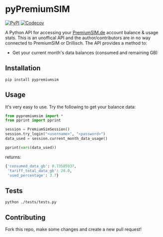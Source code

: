 # pyPremiumSIM
[![PyPI](https://img.shields.io/pypi/v/pypremiumsim.svg)](https://pypi.python.org/pypi/pypremiumsim/) [![Codecov](https://img.shields.io/codecov/c/github/skhg/pypremiumsim.svg)](https://codecov.io/gh/skhg/pypremiumsim)

A Python API for accessing your [PremiumSIM.de](https://www.premiumsim.de/) account balance &amp; usage stats. This is an unoffical API and the author/contributors are in no way connected to PremiumSIM or Drillisch. The API provides a method to:
* Get your current month's data balances (consumed and remaining GB)

## Installation
`pip install pypremiumsim`

## Usage
It's very easy to use. Try the following to get your balance data:
```python
from pypremiumsim import *
from pprint import pprint

session = PremiumSimSession()
session.try_login("<username>", "<password>")
data_used = session.current_month_data_usage()

pprint(vars(data_used))
```
returns:
```python
{'consumed_data_gb': 0.73585937,
 'tariff_total_data_gb': 20.0,
 'used_percentage': 3.7}
 ```
 
 ## Tests
 `python ./tests/tests.py`
 
 ## Contributing
 Fork this repo, make some changes and create a new pull request!
